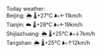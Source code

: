 Today weather:  
Beijing: 🌦   🌡️+27°C 🌬️←11km/h  
Tianjin: ☁️   🌡️+28°C 🌬️←19km/h  
Shijiazhuang: 🌦   🌡️+25°C 🌬️↓7km/h  
Tangshan: 🌦   🌡️+25°C 🌬️↑12km/h  
